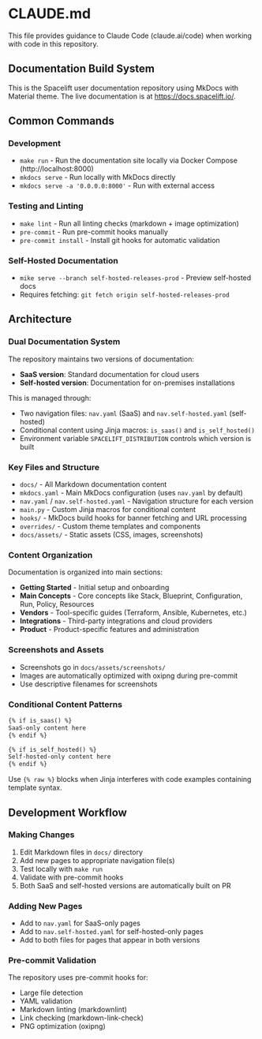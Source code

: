 # CLAUDE.md

This file provides guidance to Claude Code (claude.ai/code) when working with code in this repository.

## Documentation Build System

This is the Spacelift user documentation repository using MkDocs with Material theme. The live documentation is at https://docs.spacelift.io/.

## Common Commands

### Development

- `make run` - Run the documentation site locally via Docker Compose (http://localhost:8000)
- `mkdocs serve` - Run locally with MkDocs directly
- `mkdocs serve -a '0.0.0.0:8000'` - Run with external access

### Testing and Linting

- `make lint` - Run all linting checks (markdown + image optimization)
- `pre-commit` - Run pre-commit hooks manually
- `pre-commit install` - Install git hooks for automatic validation

### Self-Hosted Documentation

- `mike serve --branch self-hosted-releases-prod` - Preview self-hosted docs
- Requires fetching: `git fetch origin self-hosted-releases-prod`

## Architecture

### Dual Documentation System

The repository maintains two versions of documentation:

- **SaaS version**: Standard documentation for cloud users
- **Self-hosted version**: Documentation for on-premises installations

This is managed through:

- Two navigation files: `nav.yaml` (SaaS) and `nav.self-hosted.yaml` (self-hosted)
- Conditional content using Jinja macros: `is_saas()` and `is_self_hosted()`
- Environment variable `SPACELIFT_DISTRIBUTION` controls which version is built

### Key Files and Structure

- `docs/` - All Markdown documentation content
- `mkdocs.yaml` - Main MkDocs configuration (uses `nav.yaml` by default)
- `nav.yaml` / `nav.self-hosted.yaml` - Navigation structure for each version
- `main.py` - Custom Jinja macros for conditional content
- `hooks/` - MkDocs build hooks for banner fetching and URL processing
- `overrides/` - Custom theme templates and components
- `docs/assets/` - Static assets (CSS, images, screenshots)

### Content Organization

Documentation is organized into main sections:

- **Getting Started** - Initial setup and onboarding
- **Main Concepts** - Core concepts like Stack, Blueprint, Configuration, Run, Policy, Resources
- **Vendors** - Tool-specific guides (Terraform, Ansible, Kubernetes, etc.)
- **Integrations** - Third-party integrations and cloud providers
- **Product** - Product-specific features and administration

### Screenshots and Assets

- Screenshots go in `docs/assets/screenshots/`
- Images are automatically optimized with oxipng during pre-commit
- Use descriptive filenames for screenshots

### Conditional Content Patterns

```markdown
{% if is_saas() %}
SaaS-only content here
{% endif %}

{% if is_self_hosted() %}
Self-hosted-only content here
{% endif %}
```

Use `{% raw %}` blocks when Jinja interferes with code examples containing template syntax.

## Development Workflow

### Making Changes

1. Edit Markdown files in `docs/` directory
2. Add new pages to appropriate navigation file(s)
3. Test locally with `make run`
4. Validate with pre-commit hooks
5. Both SaaS and self-hosted versions are automatically built on PR

### Adding New Pages

- Add to `nav.yaml` for SaaS-only pages
- Add to `nav.self-hosted.yaml` for self-hosted-only pages
- Add to both files for pages that appear in both versions

### Pre-commit Validation

The repository uses pre-commit hooks for:

- Large file detection
- YAML validation
- Markdown linting (markdownlint)
- Link checking (markdown-link-check)
- PNG optimization (oxipng)
